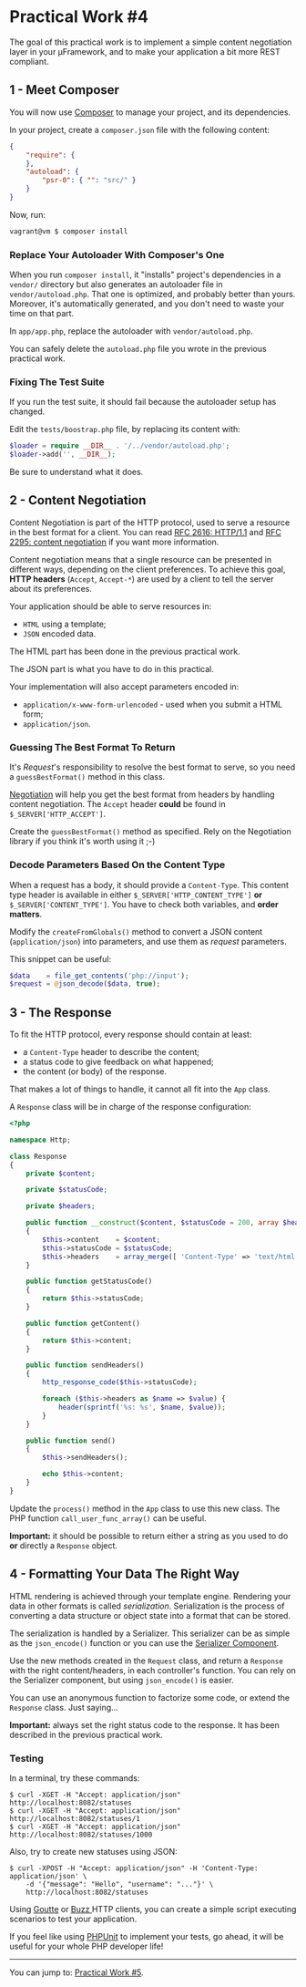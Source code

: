 Practical Work #4
=================

The goal of this practical work is to implement a simple content negotiation
layer in your &micro;Framework, and to make your application a bit more REST
compliant.

1 - Meet Composer
-----------------

You will now use [Composer](http://getcomposer.org) to manage your project, and
its dependencies.

In your project, create a `composer.json` file with the following content:

```json
{
    "require": {
    },
    "autoload": {
        "psr-0": { "": "src/" }
    }
}
```

Now, run:

```bash
vagrant@vm $ composer install
```

### Replace Your Autoloader With Composer's One

When you run `composer install`, it "installs" project's dependencies in a
`vendor/` directory but also generates an autoloader file in
`vendor/autoload.php`. That one is optimized, and probably better than yours.
Moreover, it's automatically generated, and you don't need to waste your time on
that part.

In `app/app.php`, replace the autoloader with `vendor/autoload.php`.

You can safely delete the `autoload.php` file you wrote in the previous
practical work.

### Fixing The Test Suite

If you run the test suite, it should fail because the autoloader setup has
changed.

Edit the `tests/boostrap.php` file, by replacing its content with:

``` php
$loader = require __DIR__ . '/../vendor/autoload.php';
$loader->add('', __DIR__);
```

Be sure to understand what it does.


2 - Content Negotiation
-----------------------

Content Negotiation is part of the HTTP protocol, used to serve a resource in
the best format for a client. You can read [RFC 2616:
HTTP/1.1](http://pretty-rfc.herokuapp.com/RFC2616) and [RFC 2295: content
negotiation](http://pretty-rfc.herokuapp.com/RFC2295) if you want more
information.

Content negotiation means that a single resource can be presented in different
ways, depending on the client preferences. To achieve this goal, **HTTP
headers** (`Accept`, `Accept-*`) are used by a client to tell the server about
its preferences.

Your application should be able to serve resources in:

* `HTML` using a template;
* `JSON` encoded data.

The HTML part has been done in the previous practical work.

The JSON part is what you have to do in this practical.

Your implementation will also accept parameters encoded in:

* `application/x-www-form-urlencoded` - used when you submit a HTML form;
* `application/json`.

### Guessing The Best Format To Return

It's _Request_'s responsibility to resolve the best format to serve, so you need
a `guessBestFormat()` method in this class.

[Negotiation](https://github.com/willdurand/negotiation) will help you get the
best format from headers by handling content negotiation. The `Accept` header
**could** be found in `$_SERVER['HTTP_ACCEPT']`.

Create the `guessBestFormat()` method as specified. Rely on the Negotiation
library if you think it's worth using it ;-)

### Decode Parameters Based On the Content Type

When a request has a body, it should provide a `Content-Type`.  This content
type header is available in either `$_SERVER['HTTP_CONTENT_TYPE']` **or**
`$_SERVER['CONTENT_TYPE']`. You have to check both variables, and **order
matters**.

Modify the `createFromGlobals()` method to convert a JSON content
(`application/json`) into parameters, and use them as _request_ parameters.

This snippet can be useful:

``` php
$data    = file_get_contents('php://input');
$request = @json_decode($data, true);
```


3 - The Response
----------------

To fit the HTTP protocol, every response should contain at least:

* a `Content-Type` header to describe the content;
* a status code to give feedback on what happened;
* the content (or body) of the response.

That makes a lot of things to handle, it cannot all fit into the `App` class.

A `Response` class will be in charge of the response configuration:

```php
<?php

namespace Http;

class Response
{
    private $content;

    private $statusCode;

    private $headers;

    public function __construct($content, $statusCode = 200, array $headers = [])
    {
        $this->content    = $content;
        $this->statusCode = $statusCode;
        $this->headers    = array_merge([ 'Content-Type' => 'text/html' ], $headers);
    }

    public function getStatusCode()
    {
        return $this->statusCode;
    }

    public function getContent()
    {
        return $this->content;
    }

    public function sendHeaders()
    {
        http_response_code($this->statusCode);

        foreach ($this->headers as $name => $value) {
            header(sprintf('%s: %s', $name, $value));
        }
    }

    public function send()
    {
        $this->sendHeaders();

        echo $this->content;
    }
}
```

Update the `process()` method in the `App` class to use this new class. The PHP
function `call_user_func_array()` can be useful.

**Important:** it should be possible to return either a string as you used to do
**or** directly a `Response` object.


4 - Formatting Your Data The Right Way
--------------------------------------

HTML rendering is achieved through your template engine. Rendering your data in
other formats is called _serialization_. Serialization is the process of
converting a data structure or object state into a format that can be stored.

The serialization is handled by a Serializer. This serializer can be as simple
as the `json_encode()` function or you can use the [Serializer
Component](http://symfony.com/doc/current/components/serializer.html).

Use the new methods created in the `Request` class, and return a `Response` with
the right content/headers, in each controller's function. You can rely on the
Serializer component, but using `json_encode()` is easier.

You can use an anonymous function to factorize some code, or extend the
`Response` class. Just saying...

**Important:** always set the right status code to the response. It has been
described in the previous practical work.

### Testing

In a terminal, try these commands:

    $ curl -XGET -H "Accept: application/json" http://localhost:8082/statuses
    $ curl -XGET -H "Accept: application/json" http://localhost:8082/statuses/1
    $ curl -XGET -H "Accept: application/json" http://localhost:8082/statuses/1000

Also, try to create new statuses using JSON:

    $ curl -XPOST -H "Accept: application/json" -H 'Content-Type: application/json' \
        -d '{"message": "Hello", "username": "..."}' \
        http://localhost:8082/statuses

Using [Goutte](https://github.com/fabpot/Goutte) or [Buzz
](https://github.com/kriswallsmith/Buzz) HTTP clients, you can create a simple
script executing scenarios to test your application.

If you feel like using [PHPUnit](http://phpunit.de/) to implement your tests, go
ahead, it will be useful for your whole PHP developer life!

---

You can jump to: [Practical Work #5](5.md).

